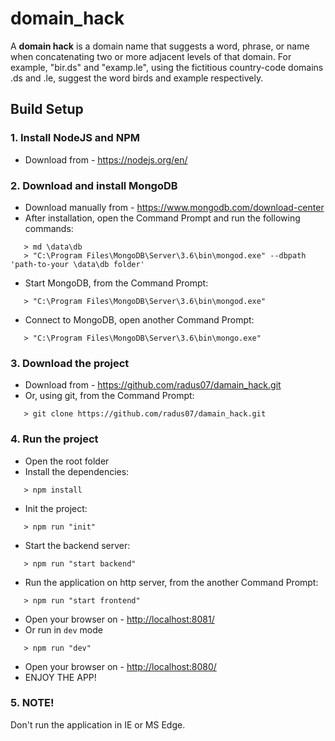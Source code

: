 # domain_hack

A **domain hack** is a domain name that suggests a word, phrase, or name when concatenating two or more adjacent levels of that domain. For example, "bir.ds" and "examp.le", using the fictitious country-code domains .ds and .le, suggest the word birds and example respectively. 

## Build Setup

### 1. Install NodeJS and NPM
 - Download from - https://nodejs.org/en/

### 2. Download and install MongoDB
 - Download manually from - https://www.mongodb.com/download-center
 - After installation, open the Command Prompt and run the following commands:
 ```
    > md \data\db
    > "C:\Program Files\MongoDB\Server\3.6\bin\mongod.exe" --dbpath 'path-to-your \data\db folder'
 ```
 - Start MongoDB, from the Command Prompt:
 ```
    > "C:\Program Files\MongoDB\Server\3.6\bin\mongod.exe"
 ```
 - Connect to MongoDB, open another Command Prompt:
 ```
    > "C:\Program Files\MongoDB\Server\3.6\bin\mongo.exe"
 ```
### 3. Download the project
 - Download from - https://github.com/radus07/damain_hack.git
 - Or, using git, from the Command Prompt:
 ```
    > git clone https://github.com/radus07/damain_hack.git
 ```
### 4. Run the project
 - Open the root folder
 - Install the dependencies:
 ```
    > npm install
 ```
 - Init the project:
 ```
    > npm run "init"
 ```
 - Start the backend server:
 ```
    > npm run "start backend"
 ```
 - Run the application on http server, from the another Command Prompt:
 ```
    > npm run "start frontend"
 ```
 - Open your browser on - [http://localhost:8081/](http://localhost:8081)
 - Or run in `dev` mode
 ```
    > npm run "dev"
 ```
 - Open your browser on - [http://localhost:8080/](http://localhost:8080)
 - ENJOY THE APP!

### 5. NOTE!
Don't run the application in IE or MS Edge.
